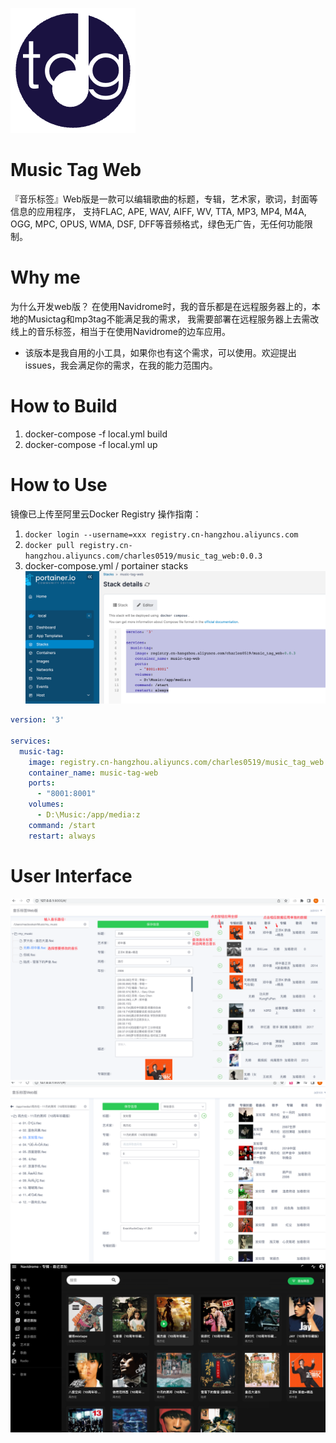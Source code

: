 ![](music-tag.png)
# Music Tag Web
『音乐标签』Web版是一款可以编辑歌曲的标题，专辑，艺术家，歌词，封面等信息的应用程序， 支持FLAC, APE, WAV, AIFF, WV, TTA, MP3, MP4, M4A, OGG, MPC, OPUS, WMA, DSF, DFF等音频格式，绿色无广告，无任何功能限制。
# Why me
为什么开发web版？
在使用Navidrome时，我的音乐都是在远程服务器上的，本地的Musictag和mp3tag不能满足我的需求，
我需要部署在远程服务器上去需改线上的音乐标签，相当于在使用Navidrome的边车应用。
- 该版本是我自用的小工具，如果你也有这个需求，可以使用。欢迎提出issues，我会满足你的需求，在我的能力范围内。
# How to Build
1. docker-compose -f local.yml build
2. docker-compose -f local.yml up
# How to Use
镜像已上传至阿里云Docker Registry
操作指南：
1. `docker login --username=xxx registry.cn-hangzhou.aliyuncs.com`
2. `docker pull registry.cn-hangzhou.aliyuncs.com/charles0519/music_tag_web:0.0.3`
3. docker-compose.yml / portainer stacks
![img_1.png](img_1.png)
```yaml
version: '3'

services:
  music-tag:
    image: registry.cn-hangzhou.aliyuncs.com/charles0519/music_tag_web:0.0.3
    container_name: music-tag-web
    ports:
      - "8001:8001"
    volumes:
      - D:\Music:/app/media:z
    command: /start
    restart: always
```
# User Interface 
![](img.png)
![img_3.png](img_3.png)
![img_2.png](img_2.png)